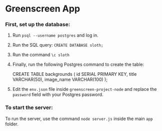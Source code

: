 # Greenscreen App

### First, set up the database:

1. Run `psql --username postgres` and log in.

2. Run the SQL query: `CREATE DATABASE sloth;`

3. Run the command `\c sloth`

4. Finally, run the following Postgres command to create the table:


    CREATE TABLE backgrounds (
        id SERIAL PRIMARY KEY,
        title VARCHAR(50),
        image_name VARCHAR(100)
    );

5. Edit the `env.json` file inside `greenscreen-project-node` and
replace the `password` field with your Postgres password.


### To start the server:

To run the server, use the command `node server.js` inside the main
`app` folder.

